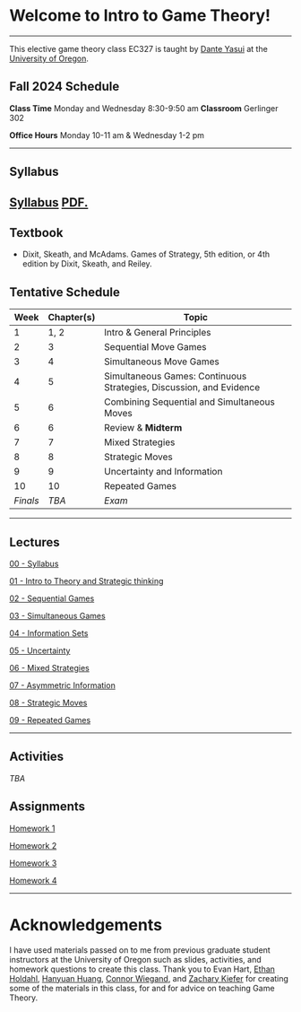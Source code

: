 # Welcome to Intro to Game Theory! 
---
This elective game theory class EC327 is taught by [Dante Yasui](https://cas.uoregon.edu/directory/economics/all/dyasui)
at the [University of Oregon](https://socialsciences.uoregon.edu/economics).

## **Fall 2024** Schedule
**Class Time** Monday and Wednesday 8:30-9:50 am
**Classroom** Gerlinger 302

**Office Hours** Monday 10-11 am \& Wednesday 1-2 pm

---

## Syllabus

[**Syllabus**](https://dyasui.github.io/dyasui/EC327/Syllabus/main.pdf)
<a href="dyasui.github.io/EC327/Syllabus/main.pdf" target="_blank">PDF.</a>
---

## Textbook
 - Dixit, Skeath, and McAdams. Games of Strategy, 5th edition, or 4th edition by Dixit, Skeath, and Reiley.

## Tentative Schedule

| **Week** | **Chapter(s)** | **Topic**                                                           |
|----------|----------------|---------------------------------------------------------------------|
| 1        | 1, 2           | Intro & General Principles                                          |
| 2        | 3              | Sequential Move Games                                               |
| 3        | 4              | Simultaneous Move Games                                             |
| 4        | 5              | Simultaneous Games: Continuous Strategies, Discussion, and Evidence |
| 5        | 6              | Combining Sequential and Simultaneous Moves                         |
| 6        | 6              | Review & **Midterm**                                                |
| 7        | 7              | Mixed Strategies                                                    |
| 8        | 8              | Strategic Moves                                                     |
| 9        | 9              | Uncertainty and Information                                         |
| 10       | 10             | Repeated Games                                                      |
| *Finals* | *TBA*          | *Exam*                                                              |

---

## Lectures

[00 - Syllabus](https://dyasui.github.io/EC327/Slides/00SyllabusDay/SyllabusDay.html)

[01 - Intro to Theory and Strategic thinking](https://dyasui.github.io/dyasui/EC327/Slides/01Intro/Intro.html)

[02 - Sequential Games](https://dyasui.github.io/dyasui/EC327/Slides/02SequentialGames/02SequentialGames.html)

[03 - Simultaneous Games](https://dyasui.github.io/dyasui/EC327/Slides/03SimultaneousGames/beamer/main.html)

[04 - Information Sets](https://dyasui.github.io/dyasui/EC327/Slides/04InfoSets/main.html)

[05 - Uncertainty]()

[06 - Mixed Strategies]()

[07 - Asymmetric Information]()

[08 - Strategic Moves]()

[09 - Repeated Games]()

---

## Activities

*TBA*

## Assignments 

[Homework 1](https://dyasui.github.io/dyasui/EC327/Homework/assignment1/main.pdf)

[Homework 2](https://dyasui.github.io/dyasui/EC327/Homework/assignment2/main.pdf)

[Homework 3](https://dyasui.github.io/dyasui/EC327/Homework/assignment3/main.pdf)

[Homework 4](https://dyasui.github.io/dyasui/EC327/Homework/assignment4/main.pdf)

---

# Acknowledgements

I have used materials passed on to me from previous graduate student instructors at the University of Oregon
such as slides, activities, and homework questions to create this class.
Thank you to Evan Hart,
[Ethan Holdahl](https://ethanholdahl.com/),
[Hanyuan Huang](https://sites.google.com/view/hanyuanhuang/),
[Connor Wiegand](https://ctwie.me/),
and [Zachary Kiefer](https://zkiefer10.github.io/)
for creating some of the materials in this class, 
for and for advice on teaching Game Theory.

